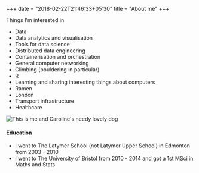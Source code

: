 +++
date = "2018-02-22T21:46:33+05:30"
title = "About me"
+++

Things I'm interested in

 - Data
 - Data analytics and visualisation
 - Tools for data science
 - Distributed data engineering
 - Containerisation and orchestration
 - General computer networking
 - Climbing (bouldering in particular)
 - R
 - Learning and sharing interesting things about computers
 - Ramen
 - London 
 - Transport infrastructure
 - Healthcare

![This is me and Caroline's needy lovely dog][1]

#### Education

* I went to The Latymer School (not Latymer Upper School) in Edmonton from 2003 - 2010
* I went to The University of Bristol from 2010 - 2014 and got a 1st MSci in Maths and Stats 

[1]: /img/me.png
